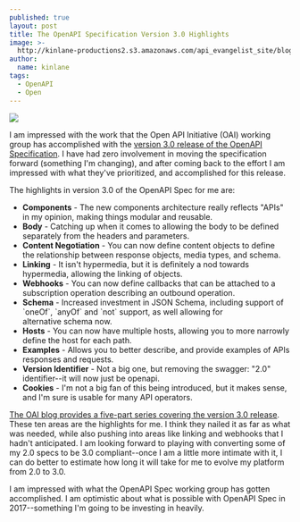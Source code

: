 ```yaml
---
published: true
layout: post
title: The OpenAPI Specification Version 3.0 Highlights
image: >-
  http://kinlane-productions2.s3.amazonaws.com/api_evangelist_site/blog/openapi_spec_structural_improvements.png
author:
  name: kinlane
tags:
  - OpenAPI
  - Open
---
```

[![](https://kinlane-productions2.s3.amazonaws.com/api_evangelist_site/blog/openapi_spec_structural_improvements.png)](https://www.openapis.org/specification/v3insights)

I am impressed with the work that the Open API Initiative (OAI) working group has accomplished with the [version 3.0 release of the OpenAPI Specification](https://www.openapis.org/specification/v3insights). I have had zero involvement in moving the specification forward (something I'm changing), and after coming back to the effort I am impressed with what they've prioritized, and accomplished for this release. 

The highlights in version 3.0 of the OpenAPI Spec for me are:

*   **Components** - The new components architecture really reflects "APIs" in my opinion, making things modular and reusable.
*   **Body** - Catching up when it comes to allowing the body to be defined separately from the headers and parameters.
*   **Content Negotiation** \- You can now define content objects to define the relationship between response objects, media types, and schema.
*   **Linking** - It isn't hypermedia, but it is definitely a nod towards hypermedia, allowing the linking of objects.
*   **Webhooks** - You can now define callbacks that can be attached to a subscription operation describing an outbound operation.
*   **Schema** - Increased investment in JSON Schema, including support of \`oneOf\`, \`anyOf\` and \`not\` support, as well allowing for alternative schema now.
*   **Hosts** - You can now have multiple hosts, allowing you to more narrowly define the host for each path.
*   **Examples** - Allows you to better describe, and provide examples of APIs responses and requests.
*   **Version Identifier** - Not a big one, but removing the swagger: "2.0" identifier--it will now just be openapi.
*   **Cookies** - I'm not a big fan of this being introduced, but it makes sense, and I'm sure is usable for many API operators.

[The OAI blog provides a five-part series covering the version 3.0 release](https://www.openapis.org/specification/v3insights). These ten areas are the highlights for me. I think they nailed it as far as what was needed, while also pushing into areas like linking and webhooks that I hadn't anticipated. I am looking forward to playing with converting some of my 2.0 specs to be 3.0 compliant--once I am a little more intimate with it, I can do better to estimate how long it will take for me to evolve my platform from 2.0 to 3.0.

I am impressed with what the OpenAPI Spec working group has gotten accomplished. I am optimistic about what is possible with OpenAPI Spec in 2017--something I'm going to be investing in heavily.